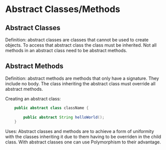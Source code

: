 # Abstract Classes/Methods


## Abstract Classes
Definition: abstract classes are classes that cannot be used to create objects. 
To access that abstract class the class must be inherited. 
Not all methods in an abstract class need to be abstract methods.

## Abstract Methods 
Definition: abstract methods are methods that only have a signature. 
They include no body. The class inheriting the abstract class 
must override all abstract methods. 



Creating an abstract class:
``` java
    public abstract class className {
    
        public abstract String helloWorld();
    }
```

Uses: Abstract classes and methods are to achieve a form of uniformity 
with the classes inheriting it due to them having to be overriden in the child class.
With abstract classes one can use Polymorphism to their advantage.